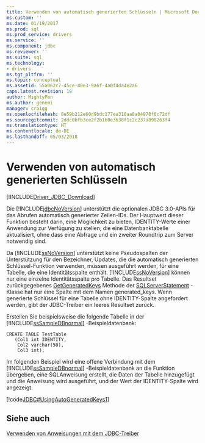 ```yaml
---
title: Verwenden von automatisch generierten Schlüsseln | Microsoft Docs
ms.custom: ''
ms.date: 01/19/2017
ms.prod: sql
ms.prod_service: drivers
ms.service: ''
ms.component: jdbc
ms.reviewer: ''
ms.suite: sql
ms.technology:
- drivers
ms.tgt_pltfrm: ''
ms.topic: conceptual
ms.assetid: 55a062c7-45ce-40e3-9a6f-4a0f4da4e2a6
caps.latest.revision: 18
author: MightyPen
ms.author: genemi
manager: craigg
ms.openlocfilehash: 8e59b212e60d9bdc177ea310aa8a04978f6c72df
ms.sourcegitcommit: 2ddc0bfb3ce2f2b160e3638f1c2c237a898263f4
ms.translationtype: HT
ms.contentlocale: de-DE
ms.lasthandoff: 05/03/2018
---
```

# <a name="using-auto-generated-keys"></a>Verwenden von automatisch generierten Schlüsseln
[!INCLUDE[Driver_JDBC_Download](../../includes/driver_jdbc_download.md)]

  Die [!INCLUDE[jdbcNoVersion](../../includes/jdbcnoversion_md.md)] unterstützt die optionalen JDBC 3.0-APIs für das Abrufen automatisch generierter Zeilen-IDs. Der Hauptwert dieser Funktion besteht darin, eine Möglichkeit zu bieten, IDENTITY-Werte einer Anwendung zur Verfügung zu stellen, die eine Datenbanktabelle aktualisiert, ohne dass eine Abfrage und ein zweiter Roundtrip zum Server notwendig sind.  
  
 Da [!INCLUDE[ssNoVersion](../../includes/ssnoversion_md.md)] unterstützt keine Pseudospalten der Unterstützung für den Bezeichner, Updates, die die automatisch generierten Schlüssel-Funktion verwenden, müssen ausgeführt werden, für eine Tabelle, die eine Identitätsspalte enthält. [!INCLUDE[ssNoVersion](../../includes/ssnoversion_md.md)] können nur eine einzelne Identitätsspalte pro Tabelle. Das Resultset zurückgegebenes [GetGeneratedKeys](../../connect/jdbc/reference/getgeneratedkeys-method-sqlserverstatement.md) Methode der [SQLServerStatement](../../connect/jdbc/reference/sqlserverstatement-class.md) -Klasse hat nur eine Spalte mit dem Namen generated_keys. Wenn generierte Schlüssel für eine Tabelle ohne IDENTITY-Spalte angefordert werden, gibt der JDBC-Treiber ein leeres Resultset zurück.  
  
 Erstellen Sie beispielsweise die folgende Tabelle in der [!INCLUDE[ssSampleDBnormal](../../includes/sssampledbnormal_md.md)] -Beispieldatenbank:  
  
```  
CREATE TABLE TestTable   
   (Col1 int IDENTITY,   
    Col2 varchar(50),   
    Col3 int);  
```  
  
 Im folgenden Beispiel wird eine offene Verbindung mit dem [!INCLUDE[ssSampleDBnormal](../../includes/sssampledbnormal_md.md)] -Beispieldatenbank an die Funktion übergeben, eine SQL­Anweisung erstellt, die Daten der Tabelle hinzugefügt und die Anweisung wird ausgeführt, und der Wert der IDENTITY-Spalte wird angezeigt.  
  
 [!code[JDBC#UsingAutoGeneratedKeys1](../../connect/jdbc/codesnippet/Java/using-auto-generated-keys_1.java)]  
  
## <a name="see-also"></a>Siehe auch  
 [Verwenden von Anweisungen mit dem JDBC-Treiber](../../connect/jdbc/using-statements-with-the-jdbc-driver.md)  
  
  
